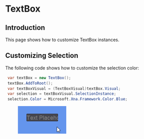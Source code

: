 # TextBox

## Introduction

This page shows how to customize TextBox instances.

## Customizing Selection

The following code shows how to customize the selection color:

```csharp
 var textBox = new TextBox();
 textBox.AddToRoot();
 var textBoxVisual = (TextBoxVisual)textBox.Visual;
 var selection = textBoxVisual.SelectionInstance;
 selection.Color = Microsoft.Xna.Framework.Color.Blue;
```

<figure><img src="../../../../.gitbook/assets/14_23 00 56.gif" alt=""><figcaption></figcaption></figure>
